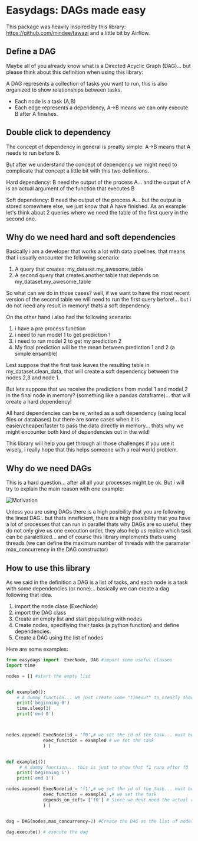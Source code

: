 # Easydags: DAGs made easy

This package was heavily inspired by this library: https://github.com/mindee/tawazi and a little bit by Airflow.

## Define a DAG

Maybe all of you already know what is a Directed Acyclic Graph (DAG)... but please think about this definition when using this library:


A DAG represents a collection of tasks you want to run, this is also organized to show relationships between tasks.

- Each node is a task (A,B) 
- Each edge represents a dependency, A->B means we can only execute B after A finishes.

## Double click to dependency 

The concept of dependency in general is preatty simple: A->B means that A needs to run before B.


But after we understand the concept of dependency we might need to complicate that concept a little bit with this two definitions.

Hard dependency:  B need the output of the process A… and the output of A is an actual argument of the function that executes B

Soft dependency:  B need the output of the process A… but the output is stored somewhere else, we just know that A have finished. As an example let's think about 2 queries where we need the table of the first query in the second one.

## Why do we need hard and soft dependencies

Basically i am a developer that works a lot with data pipelines, that means that i usually encounter the following scenario:

1. A query that creates: my_dataset.my_awesome_table
2. A second query that creates another table that depends on my_dataset.my_awesome_table

So what can we do in those cases? well, if we want to have the most recent version of the second table we will need to run the first query before!... but i do not need any result in memory! thats a soft dependency.

On the other hand i also had the following scenario:

1. i have a pre process function
2. i need to run model 1 to get prediction 1
3. i need to run model 2 to get my prediction 2
4. My final prediction will be the mean between prediction 1 and 2 (a simple ensamble)

Lest suppose that the first task leaves the resulting table in my_dataset.clean_data, that will create a soft dependency between the nodes 2,3 and node 1.

But lets suppose that we receive the predictions from model 1 and model 2 in the final node in memory? (something like a pandas dataframe)... that will create a hard dependency!

All hard dependencies can be re_writed as a soft dependency (using local files or databases) but there are some cases when it is easier/cheaper/faster to pass the data directly in memory... thats why we might encounter both kind of dependencies out in the wild!

This library will help you get through all those challenges if you use it wisely, i really hope that this helps someone with a real world problem. 


## Why do we need DAGs

This is a hard question... after all all your processes might be ok. But i will try to explain the main reason with one example:

![Motivation](resource_readme/concurrence_imp.png)
              

Unless you are using DAGs there is a high posibility that you are following the lineal DAG.. but thats inneficient, there is a high possibility that you have a lot of processes that can run in parallel thats why DAGs are so useful, they do not only give us one execution order, they also help us realize which task can be paralellized... and of course this library implements thats using threads (we can define the maximum number of threads with the paramater max_concurrency in the DAG constructor)




## How to use this library 

As we said in the definition a DAG is a list of tasks, and each node is a task with some dependencies (or none)... basically we can create a dag following that idea.

1. import the node clase (ExecNode)
2. import the DAG class
3. Create an empty list and start populating with nodes
4. Create nodes, specifiying their tasks (a python function) and define dependencies.
5. Create a DAG using the list of nodes

Here are some examples:


```python
from easydags import  ExecNode, DAG #import some useful classes
import time

nodes = [] #start the empty list


def example0():
    # A dummy function... we just create some "timeout" to crearly show that f1 will run just after f0
    print('beginning 0')
    time.sleep(3)
    print('end 0')



nodes.append( ExecNode(id_= 'f0',# we set the id of the task... must be unique
              exec_function = example0 # we set the task
              ) )  


def example1():
     # A dummy function... this is just to show that f1 runs after f0
    print('beginning 1')
    print('end 1')

nodes.append( ExecNode(id_= 'f1',# we set the id of the task... must be unique
              exec_function = example1 ,# we set the task
              depends_on_soft= ['f0'] # Since we dont need the actual result from our dependency this is as soft one
              ) )   


dag = DAG(nodes,max_concurrency=2) #Create the DAG as the list of nodes

dag.execute() # execute the dag

```









